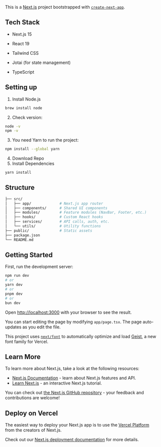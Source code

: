 This is a [Next.js](https://nextjs.org) project bootstrapped with [`create-next-app`](https://nextjs.org/docs/app/api-reference/cli/create-next-app).

## Tech Stack
- Next.js 15

- React 19

- Tailwind CSS

- Jotai (for state management)

- TypeScript


## Setting up
1. Install Node.js
```bash
brew install node

```
2. Check version:
```bash
node -v
npm -v
```

3. You need Yarn to run the project:
```bash
npm install --global yarn

```
4. Download Repo
5. Install Dependencies

```bash
yarn install
```
## Structure
```bash
├── src/
│   ├── app/             # Next.js app router
│   ├── components/      # Shared UI components
│   ├── modules/         # Feature modules (NavBar, Footer, etc.)
│   ├── hooks/           # Custom React hooks
│   ├── services/        # API calls, auth, etc.
│   └── utils/           # Utility functions
├── public/              # Static assets
├── package.json
└── README.md
```
## Getting Started

First, run the development server:

```bash
npm run dev
# or
yarn dev
# or
pnpm dev
# or
bun dev
```

Open [http://localhost:3000](http://localhost:3000) with your browser to see the result.

You can start editing the page by modifying `app/page.tsx`. The page auto-updates as you edit the file.

This project uses [`next/font`](https://nextjs.org/docs/app/building-your-application/optimizing/fonts) to automatically optimize and load [Geist](https://vercel.com/font), a new font family for Vercel.

## Learn More

To learn more about Next.js, take a look at the following resources:

- [Next.js Documentation](https://nextjs.org/docs) - learn about Next.js features and API.
- [Learn Next.js](https://nextjs.org/learn) - an interactive Next.js tutorial.

You can check out [the Next.js GitHub repository](https://github.com/vercel/next.js) - your feedback and contributions are welcome!

## Deploy on Vercel

The easiest way to deploy your Next.js app is to use the [Vercel Platform](https://vercel.com/new?utm_medium=default-template&filter=next.js&utm_source=create-next-app&utm_campaign=create-next-app-readme) from the creators of Next.js.

Check out our [Next.js deployment documentation](https://nextjs.org/docs/app/building-your-application/deploying) for more details.
